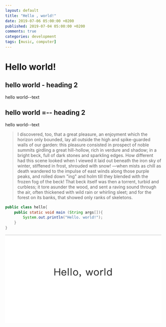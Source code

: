 ```yaml
---
layout: default
title: "Hello , world!"
date: 2019-07-06 05:00:00 +0200
published: 2019-07-04 05:00:00 +0200
comments: true
categories: development
tags: [music, computer]
---
```



# Hello world!

## hello world - heading 2
hello world--text

## hello world =-- heading 2
hello world--text


> I discovered, too, that a great pleasure, an enjoyment which the horizon only bounded, lay all outside the high and spike-guarded walls of our garden: this pleasure consisted in prospect of noble summits girdling a great hill-hollow, rich in verdure and shadow; in a bright beck, full of dark stones and sparkling edges. How different had this scene looked when I viewed it laid out beneath the iron sky of winter, stiffened in frost, shrouded with snow! —when mists as chill as death wandered to the impulse of east winds along those purple peaks, and rolled down "ing" and holm till they blended with the frozen fog of the beck! That beck itself was then a torrent, turbid and curbless; it tore asunder the wood, and sent a raving sound through the air, often thickened with wild rain or whirling sleet; and for the forest on its banks, that showed only ranks of skeletons.

```java
public class hello{
    public static void main (String args[]){
        System.out.println("Hello. world!");
    }
}
```

![helloworld](/assets/images/posts/helloworld/helloworld.png)